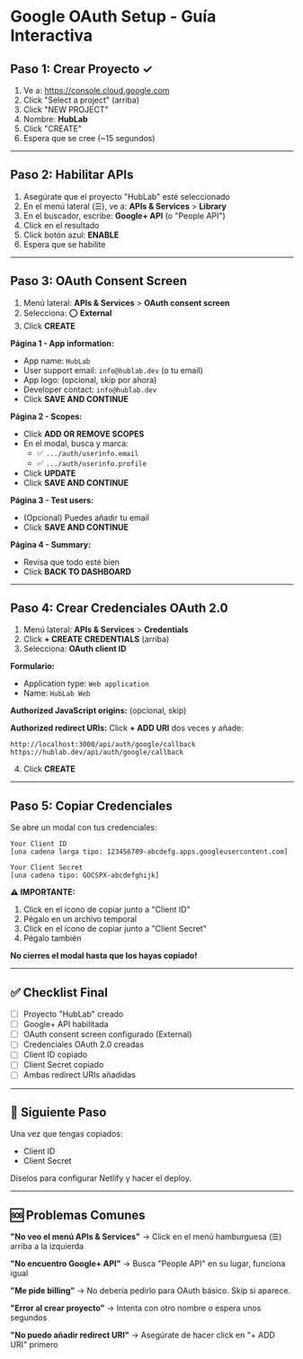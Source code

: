 # Google OAuth Setup - Guía Interactiva

## Paso 1: Crear Proyecto ✓

1. Ve a: https://console.cloud.google.com
2. Click "Select a project" (arriba)
3. Click "NEW PROJECT"
4. Nombre: **HubLab**
5. Click "CREATE"
6. Espera que se cree (~15 segundos)

---

## Paso 2: Habilitar APIs

1. Asegúrate que el proyecto "HubLab" esté seleccionado
2. En el menú lateral (☰), ve a: **APIs & Services** > **Library**
3. En el buscador, escribe: **Google+ API** (o "People API")
4. Click en el resultado
5. Click botón azul: **ENABLE**
6. Espera que se habilite

---

## Paso 3: OAuth Consent Screen

1. Menú lateral: **APIs & Services** > **OAuth consent screen**
2. Selecciona: ⭕ **External**
3. Click **CREATE**

**Página 1 - App information:**
- App name: `HubLab`
- User support email: `info@hublab.dev` (o tu email)
- App logo: (opcional, skip por ahora)
- Developer contact: `info@hublab.dev`
- Click **SAVE AND CONTINUE**

**Página 2 - Scopes:**
- Click **ADD OR REMOVE SCOPES**
- En el modal, busca y marca:
  - ✅ `.../auth/userinfo.email`
  - ✅ `.../auth/userinfo.profile`
- Click **UPDATE**
- Click **SAVE AND CONTINUE**

**Página 3 - Test users:**
- (Opcional) Puedes añadir tu email
- Click **SAVE AND CONTINUE**

**Página 4 - Summary:**
- Revisa que todo esté bien
- Click **BACK TO DASHBOARD**

---

## Paso 4: Crear Credenciales OAuth 2.0

1. Menú lateral: **APIs & Services** > **Credentials**
2. Click **+ CREATE CREDENTIALS** (arriba)
3. Selecciona: **OAuth client ID**

**Formulario:**
- Application type: `Web application`
- Name: `HubLab Web`

**Authorized JavaScript origins:** (opcional, skip)

**Authorized redirect URIs:**
Click **+ ADD URI** dos veces y añade:
```
http://localhost:3000/api/auth/google/callback
https://hublab.dev/api/auth/google/callback
```

4. Click **CREATE**

---

## Paso 5: Copiar Credenciales

Se abre un modal con tus credenciales:

```
Your Client ID
[una cadena larga tipo: 123456789-abcdefg.apps.googleusercontent.com]

Your Client Secret
[una cadena tipo: GOCSPX-abcdefghijk]
```

**⚠️ IMPORTANTE:**
1. Click en el ícono de copiar junto a "Client ID"
2. Pégalo en un archivo temporal
3. Click en el ícono de copiar junto a "Client Secret"
4. Pégalo también

**No cierres el modal hasta que los hayas copiado!**

---

## ✅ Checklist Final

- [ ] Proyecto "HubLab" creado
- [ ] Google+ API habilitada
- [ ] OAuth consent screen configurado (External)
- [ ] Credenciales OAuth 2.0 creadas
- [ ] Client ID copiado
- [ ] Client Secret copiado
- [ ] Ambas redirect URIs añadidas

---

## 🎯 Siguiente Paso

Una vez que tengas copiados:
- Client ID
- Client Secret

Díselos para configurar Netlify y hacer el deploy.

---

## 🆘 Problemas Comunes

**"No veo el menú APIs & Services"**
→ Click en el menú hamburguesa (☰) arriba a la izquierda

**"No encuentro Google+ API"**
→ Busca "People API" en su lugar, funciona igual

**"Me pide billing"**
→ No debería pedirlo para OAuth básico. Skip si aparece.

**"Error al crear proyecto"**
→ Intenta con otro nombre o espera unos segundos

**"No puedo añadir redirect URI"**
→ Asegúrate de hacer click en "+ ADD URI" primero
